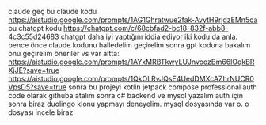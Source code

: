 claude geç
bu claude kodu
https://aistudio.google.com/prompts/1AG1Ghratwue2fak-AvytH9rjdzEMn5oa
bu chatgpt kodu
https://chatgpt.com/c/68cbfad2-bc18-832f-abb8-4c3c55d24683
chatgpt daha iyi yaptığını iddia ediyor iki kodu da anla.
bence önce claude kodunu halledelim geçirelim sonra gpt koduna bakalım onu geçirelim
öneriler vs var altta:
https://aistudio.google.com/prompts/1AYxMRBTkwyLUJnvoozBm66lOqkBRXjJE?save=true
https://aistudio.google.com/prompts/1QkOLRvJQsE4UedDMXcAZhrNUCR0VpsD5?save=true
sonra bu projeyi kotlin jetpack compose professional auth code olarak githuba atalım
sonra c# backend ve mysql yazalım auth için
sonra biraz duolingo klonu yapmayı deneyelim.
mysql dosyasında var o. o dosyası incele biraz